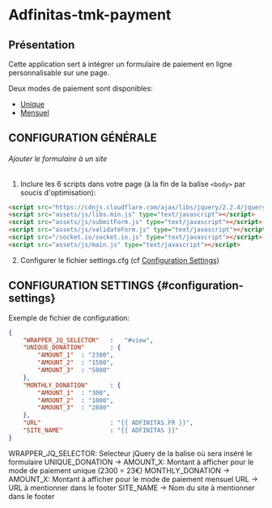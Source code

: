 # Adfinitas-tmk-payment
## Présentation

Cette application sert à intégrer un formulaire de paiement en ligne personnalisable sur une page.

Deux modes de paiement sont disponibles:
* [Unique](http://google.fr)  
* [Mensuel](http://google.fr)  

## CONFIGURATION GÉNÉRALE

###### Ajouter le formulaire à un site

1. Inclure les 6 scripts dans votre page (à la fin de la balise ```<body>``` par soucis d'optimisation):
````html
<script src="https://cdnjs.cloudflare.com/ajax/libs/jquery/2.2.4/jquery.min.js" type="text/javascript"></script>
<script src="assets/js/libs.min.js" type="text/javascript"></script>
<script src="assets/js/submitForm.js" type="text/javascript"></script>
<script src="assets/js/validateForm.js" type="text/javascript"></script>
<script src="/socket.io/socket.io.js" type="text/javascript"></script>
<script src="assets/js/main.js" type="text/javascript"></script>
````
2. Configurer le fichier settings.cfg (cf [Configuration Settings](#configuration-settings))

## CONFIGURATION SETTINGS {#configuration-settings}

Exemple de fichier de configuration:
````JSON
{
	"WRAPPER_JQ_SELECTOR"	:	"#view",
	"UNIQUE_DONATION"		: {
		"AMOUNT_1"	: "2300",
		"AMOUNT_2"	: "1500",
		"AMOUNT_3"	: "5800"
	},
	"MONTHLY_DONATION"		: {
		"AMOUNT_1"	: "300",
		"AMOUNT_2"	: "1000",
		"AMOUNT_3"	: "2800"
	},
	"URL"					: "{{ ADFINITAS.FR }}",
	"SITE_NAME"				: "{{ ADFINITAS }}"
}
````

WRAPPER_JQ_SELECTOR: Selecteur jQuery de la balise où sera inséré le formulaire
UNIQUE_DONATION -> AMOUNT_X: Montant à afficher pour le mode de paiement unique (2300 = 23€)
MONTHLY_DONATION -> AMOUNT_X: Montant à afficher pour le mode de paiement mensuel
URL -> URL à mentionner dans le footer
SITE_NAME -> Nom du site à mentionner dans le footer
